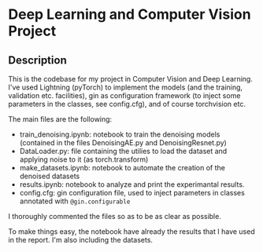 # Deep Learning and Computer Vision Project

## Description

This is the codebase for my project in Computer Vision and Deep Learning. I've used Lightning (pyTorch) to implement the models (and the training, validation etc. facilities), gin as configuration framework (to inject some parameters in the classes, see config.cfg), and of course torchvision etc.

The main files are the following:

- train_denoising.ipynb: notebook to train the denoising models (contained in the files DenoisingAE.py and DenoisingResnet.py)
- DataLoader.py: file containing the utilies to load the dataset and applying noise to it (as torch.transform)
- make_datasets.ipynb: notebook to automate the creation of the denoised datasets
- results.ipynb: notebook to analyze and print the experimantal results.
- config.cfg: gin configuration file, used to inject parameters in classes annotated with ```@gin.configurable```
  
I thoroughly commented the files so as to be as clear as possible.

To make things easy, the notebook have already the results that I have used in the report. I'm also including the datasets.
